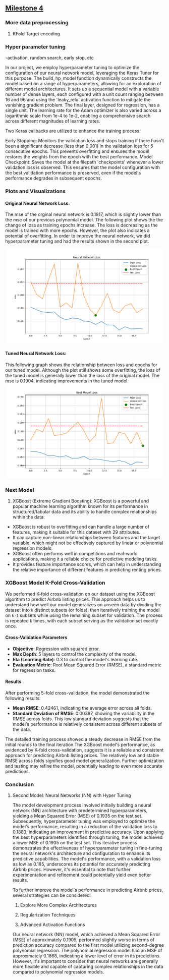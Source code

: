 ## [Milestone 4](Milestone4.ipynb)


### More data preprocessing

1. KFold Target encoding



### Hyper parameter tuning
-activation, random search, early stop, etc

In our project, we employ hyperparameter tuning to optimize the configuration of our neural network model, leveraging the Keras Tuner for this purpose. The build_hp_model function dynamically constructs the model based on a range of hyperparameters, allowing for an exploration of different model architectures. It sets up a sequential model with a variable number of dense layers, each configured with a unit count ranging between 16 and 96 and using the 'leaky_relu' activation function to mitigate the vanishing gradient problem. The final layer, designed for regression, has a single unit. The learning rate for the Adam optimizer is also varied across a logarithmic scale from 1e-4 to 1e-2, enabling a comprehensive search across different magnitudes of learning rates.

Two Keras callbacks are utilized to enhance the training process:

Early Stopping: Monitors the validation loss and stops training if there hasn't been a significant decrease (less than 0.001) in the validation loss for 5 consecutive epochs. This prevents overfitting and ensures the model restores the weights from the epoch with the best performance.
Model Checkpoint: Saves the model at the filepath 'checkpoints' whenever a lower validation loss is observed. This ensures that the model configuration with the best validation performance is preserved, even if the model's performance degrades in subsequent epochs.


### Plots and Visualizations
#### Original Neural Network Loss: 
The mse of the orginal neural network is 0.1917, which is slightly lower than the mse of our previous polynomial model. 
The following plot shows the the change of loss as training epochs increase. The loss is decreasing as the model is trained with more epochs.
However, the plot also indicates a potential of overfitting. In order to improve the neural network, we did hyperparameter tuning and had the results shown in the second plot. 



![](graphs/Neural%20Network.png) 
#### Tuned Neural Network Loss: 
This following graph shows the relationship between loss and epochs for our tuned model. Although the plot still shows some overfitting, the loss of the tuned model is generally lower than the loss of the original model. The mse is 0.1904, indicating improvements in the tuned model. 
![](graphs/Best%20Model.png)

### Next Model

1.   XGBoost (Extreme Gradient Boosting):
XGBoost is a powerful and popular machine learning algorithm known for its performance in structured/tabular data and its ability to handle complex relationships within the data:

- XGBoost is robust to overfitting and can handle a large number of features, making it suitable for this dataset with 29 attributes.
- It can capture non-linear relationships between features and the target variable, which might not be effectively captured by linear or polynomial regression models.
- XGBoost often performs well in competitions and real-world applications, making it a reliable choice for predictive modeling tasks.
- It provides feature importance scores, which can help in understanding the relative importance of different features in predicting renting prices.

### XGBoost Model K-Fold Cross-Validation

We performed K-fold cross-validation on our dataset using the XGBoost algorithm to predict Airbnb listing prices. This approach helps us to understand how well our model generalizes on unseen data by dividing the dataset into `k` distinct subsets (or folds), then iteratively training the model on `k-1` subsets while using the remaining subset for validation. The process is repeated `k` times, with each subset serving as the validation set exactly once.

#### Cross-Validation Parameters
- **Objective**: Regression with squared error.
- **Max Depth**: 5 layers to control the complexity of the model.
- **Eta (Learning Rate)**: 0.3 to control the model's learning rate.
- **Evaluation Metric**: Root Mean Squared Error (RMSE), a standard metric for regression tasks.

#### Results
After performing 5-fold cross-validation, the model demonstrated the following results:
- **Mean RMSE**: 0.42461, indicating the average error across all folds.
- **Standard Deviation of RMSE**: 0.00387, showing the variability in the RMSE across folds. This low standard deviation suggests that the model's performance is relatively consistent across different subsets of the data.

The detailed training process showed a steady decrease in RMSE from the initial rounds to the final iteration.The XGBoost model's performance, as evidenced by K-fold cross-validation, suggests it is a reliable and consistent approach for predicting Airbnb listing prices. The relatively low and stable RMSE across folds signifies good model generalization. Further optimization and testing may refine the model, potentially leading to even more accurate predictions.

### Conclusion

1. Second Model: Neural Networks (NN) with Hyper Tuning

   The model development process involved initially building a neural network (NN) architecture with predetermined hyperparameters, yielding a Mean Squared Error (MSE) of 0.1935 on the test set. Subsequently, hyperparameter tuning was employed to optimize the model's performance, resulting in a reduction of the validation loss to 0.1883, indicating an improvement in predictive accuracy. Upon applying the best hyperparameters identified through tuning, the model achieved a lower MSE of 0.1905 on the test set. This iterative process demonstrates the effectiveness of hyperparameter tuning in fine-tuning the neural network's architecture and configuration to enhance its predictive capabilities. The model's performance, with a validation loss as low as 0.185, underscores its potential for accurately predicting Airbnb prices. However, it's essential to note that further experimentation and refinement could potentially yield even better results. 

   To further improve the model's performance in predicting Airbnb prices, several strategies can be considered:

   1. Explore More Complex Architectures

   2. Regularization Techniques

   3. Advanced Activation Functions

   Our neural network (NN) model, which achieved a Mean Squared Error (MSE) of approximately 0.1905, performed slightly worse in terms of prediction accuracy compared to the first model utilizing second-degree polynomial regression. The polynomial regression model had an MSE of approximately 0.1868, indicating a lower level of error in its predictions. However, it's important to consider that neural networks are generally more flexible and capable of capturing complex relationships in the data compared to polynomial regression models.

   
